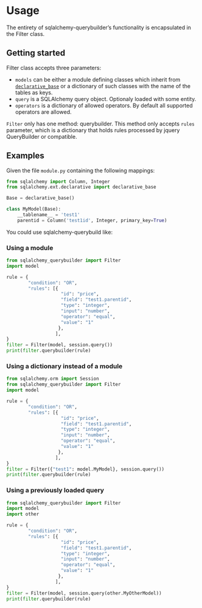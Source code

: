 # Usage

The entirety of sqlalchemy-querybuilder’s functionality is encapsulated in the Filter class.

## Getting started

Filter class accepts three parameters:

 - `models` can be either a module defining classes which inherit from
   [`declarative_base`](https://docs.sqlalchemy.org/en/13/orm/extensions/declarative/api.html#sqlalchemy.ext.declarative.declarative_base) or a dictionary of such classes with the name of the tables as keys.
 - `query` is a SQLAlchemy query object. Optionaly loaded with some entity.
 - `operators` is a dictionary of allowed operators. By default all supported operators are
   allowed.

`Filter` only has one method: querybuilder. This method only accepts `rules` parameter, which is a dictionary that holds rules processed by jquery QueryBuilder or compatible.
 
## Examples

Given the file `module.py` containing the following mappings:
```python
from sqlalchemy import Column, Integer
from sqlalchemy.ext.declarative import declarative_base

Base = declarative_base()

class MyModel(Base):
    __tablename__ = 'test1'
    parentid = Column('test1id', Integer, primary_key=True)
```

You could use sqlalchemy-querybuild like:

### Using a module

```python
from sqlalchemy_querybuilder import Filter
import model

rule = {
        "condition": "OR",
        "rules": [{
                    "id": "price",
                    "field": "test1.parentid",
                    "type": "integer",
                    "input": "number",
                    "operator": "equal",
                    "value": "1"
                   },
                  ],
}
filter = Filter(model, session.query())
print(filter.querybuilder(rule)
```

### Using a dictionary instead of a module

```python
from sqlalchemy.orm import Session
from sqlalchemy_querybuilder import Filter
import model

rule = {
        "condition": "OR",
        "rules": [{
                    "id": "price",
                    "field": "test1.parentid",
                    "type": "integer",
                    "input": "number",
                    "operator": "equal",
                    "value": "1"
                   },
                  ],
}
filter = Filter({"test1": model.MyModel}, session.query())
print(filter.querybuilder(rule)
```

### Using a previously loaded query

```python
from sqlalchemy_querybuilder import Filter
import model
import other

rule = {
        "condition": "OR",
        "rules": [{
                    "id": "price",
                    "field": "test1.parentid",
                    "type": "integer",
                    "input": "number",
                    "operator": "equal",
                    "value": "1"
                   },
                  ],
}
filter = Filter(model, session.query(other.MyOtherModel))
print(filter.querybuilder(rule)
```
